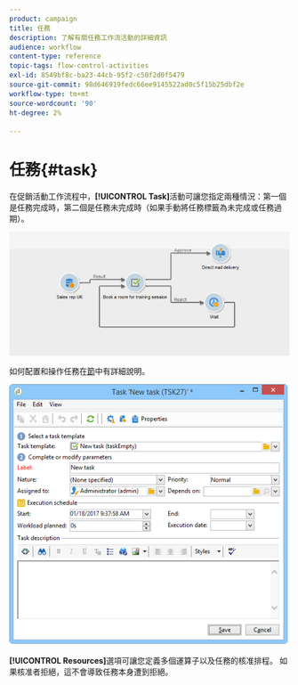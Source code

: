 ```yaml
---
product: campaign
title: 任務
description: 了解有關任務工作流活動的詳細資訊
audience: workflow
content-type: reference
topic-tags: flow-control-activities
exl-id: 8549bf8c-ba23-44cb-95f2-c50f2d0f5479
source-git-commit: 98d646919fedc66ee9145522ad0c5f15b25dbf2e
workflow-type: tm+mt
source-wordcount: '90'
ht-degree: 2%

---
```


# 任務{#task}

在促銷活動工作流程中，**[!UICONTROL Task]**&#x200B;活動可讓您指定兩種情況：第一個是任務完成時，第二個是任務未完成時（如果手動將任務標籤為未完成或任務過期）。

![](assets/mrm_task_in_workflow.png)

如何配置和操作任務在[節](../../campaign/using/creating-and-managing-tasks.md)中有詳細說明。

![](assets/wkf_task_activity.png)

**[!UICONTROL Resources]**&#x200B;選項可讓您定義多個運算子以及任務的核准排程。 如果核准者拒絕，這不會導致任務本身遭到拒絕。
